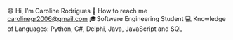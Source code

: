 😄 Hi, I’m Caroline Rodrigues 📧 How to reach me carolinegr2006@gmail.com 
🎓Software Engineering Student 
💻 Knowledge of Languages: Python, C#, Delphi, Java, JavaScript and SQL
